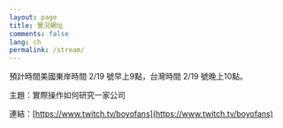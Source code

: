 ```yaml
---
layout: page
title: 實況網址
comments: false
lang: ch
permalink: /stream/
---
```


預計時間美國東岸時間 2/19 號早上9點，台灣時間 2/19 號晚上10點。

主題：實際操作如何研究一家公司

連結：[https://www.twitch.tv/boyofans](https://www.twitch.tv/boyofans)